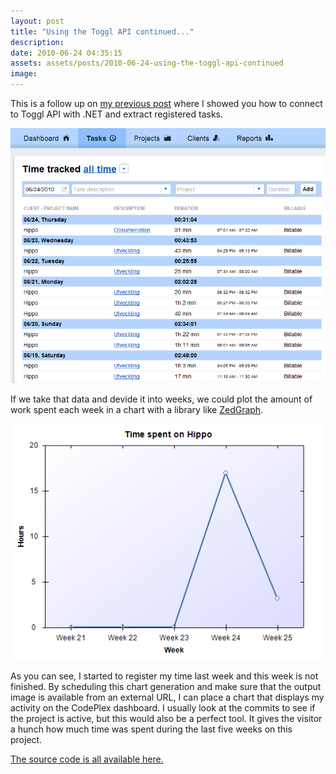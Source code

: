 ```yaml
---
layout: post
title: "Using the Toggl API continued..."
description:
date: 2010-06-24 04:35:15
assets: assets/posts/2010-06-24-using-the-toggl-api-continued
image: 
---
```


This is a follow up on [my previous post](/2010/06/21/connect-to-toggl-api-with-net.html) where I showed you how to connect to Toggl API with .NET and extract registered tasks.

![toggl time track](/assets/posts/2010-06-24-using-the-toggl-api-continued/toggltimetrack.png)

If we take that data and devide it into weeks, we could plot the amount of work spent each week in a chart with a library like [ZedGraph](http://zedgraph.org/wiki/index.php?title=Main_Page).

![toggl graph](/assets/posts/2010-06-24-using-the-toggl-api-continued/togglgraph.png)

As you can see, I started to register my time last week and this week is not finished. By scheduling this chart generation and make sure that the output image is available from an external URL, I can place a chart that displays my activity on the CodePlex dashboard.  I usually look at the commits to see if the project is active, but this would also be a perfect tool. It gives the visitor a hunch how much time was spent during the last five weeks on this project.

[The source code is all available here.](/assets/posts/2010-06-24-using-the-toggl-api-continued/TogglChart.zip)
